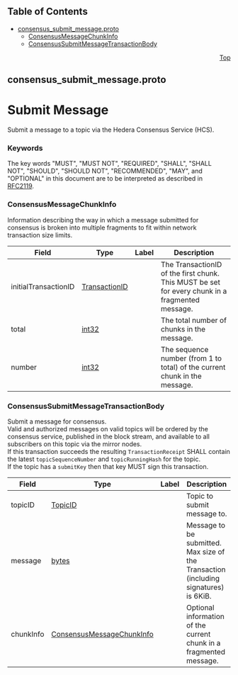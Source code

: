 ## Table of Contents

- [consensus_submit_message.proto](#consensus_submit_message-proto)
    - [ConsensusMessageChunkInfo](#proto-ConsensusMessageChunkInfo)
    - [ConsensusSubmitMessageTransactionBody](#proto-ConsensusSubmitMessageTransactionBody)
  



<a name="consensus_submit_message-proto"></a>
<p align="right"><a href="#top">Top</a></p>

## consensus_submit_message.proto
# Submit Message
Submit a message to a topic via the Hedera Consensus Service (HCS).

### Keywords
The key words "MUST", "MUST NOT", "REQUIRED", "SHALL", "SHALL NOT",
"SHOULD", "SHOULD NOT", "RECOMMENDED", "MAY", and "OPTIONAL" in this
document are to be interpreted as described in [RFC2119](https://www.ietf.org/rfc/rfc2119).


<a name="proto-ConsensusMessageChunkInfo"></a>

### ConsensusMessageChunkInfo
Information describing the way in which a message submitted for consensus is broken into
multiple fragments to fit within network transaction size limits.


| Field | Type | Label | Description |
| ----- | ---- | ----- | ----------- |
| initialTransactionID | [TransactionID](#proto-TransactionID) |  | The TransactionID of the first chunk. This MUST be set for every chunk in a fragmented message. |
| total | [int32](#int32) |  | The total number of chunks in the message. |
| number | [int32](#int32) |  | The sequence number (from 1 to total) of the current chunk in the message. |






<a name="proto-ConsensusSubmitMessageTransactionBody"></a>

### ConsensusSubmitMessageTransactionBody
Submit a message for consensus.<br/>
Valid and authorized messages on valid topics will be ordered by the consensus service,
published in the block stream, and available to all subscribers on this topic via the mirror
nodes.<br/>
If this transaction succeeds the resulting `TransactionReceipt` SHALL contain the latest
`topicSequenceNumber` and `topicRunningHash` for the topic.<br/>
If the topic has a `submitKey` then that key MUST sign this transaction.


| Field | Type | Label | Description |
| ----- | ---- | ----- | ----------- |
| topicID | [TopicID](#proto-TopicID) |  | Topic to submit message to. |
| message | [bytes](#bytes) |  | Message to be submitted. Max size of the Transaction (including signatures) is 6KiB. |
| chunkInfo | [ConsensusMessageChunkInfo](#proto-ConsensusMessageChunkInfo) |  | Optional information of the current chunk in a fragmented message. |





 <!-- end messages -->

 <!-- end enums -->

 <!-- end HasExtensions -->

 <!-- end services -->


